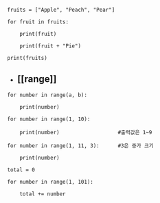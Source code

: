 ```
fruits = ["Apple", "Peach", "Pear"]

for fruit in fruits:

    print(fruit)

    print(fruit + "Pie")

print(fruits)
```
  



- ## [[range]]
```
for number in range(a, b):

    print(number)
```

  
```
for number in range(1, 10):      

    print(number)                   #출력값은 1~9
```
  
```
for number in range(1, 11, 3):      #3은 증가 크기

    print(number)          
```
  
```
total = 0

for number in range(1, 101):

    total += number
```